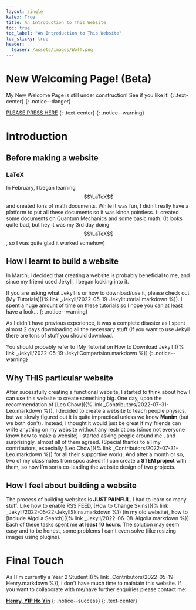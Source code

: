 ```yaml
---
layout: single
katex: True
title: An Introduction to This Website
toc: true
toc_label: "An Introduction to This Website"
toc_sticky: true
header:
  teaser: /assets/images/Wolf.png
---
```

# New Welcoming Page! (Beta)

My New Welcome Page is still under construction! See if you like it!
{: .text-center}
{: .notice--danger}

[PLEASE PRESS HERE](https://henry-yip.github.io/Splash/)
{: .text-center}
{: .notice--warning}
# Introduction 
## Before making a website
### LaTeX
In February, I began learning $$\LaTeX$$ and created tons of math documents. While it was fun, I didn't really have a platform to put all these documents so it was kinda pointless. 
(I created some documents on Quantum Mechanics and some basic math. (It looks quite bad, but hey it was my 3rd day doing $$\LaTeX$$, so I was quite glad it worked somehow)

## How I learnt to build a website
In March, I decided that creating a website is probably beneficial to me, and since my friend used Jekyll, I began looking into it. 

If you are asking what Jekyll is or how to download/use it, please check out [My Tutorials]({% link _Jekyll/2022-05-19-Jekylltutorial.markdown %}). I spent a huge amount of time on these tutorials so I hope you can at least have a look...
{: .notice--warning}

As I didn't have previous experience, it was a complete disaster as I spent almost 2 days downloading all the necessary stuff (If you want to use Jekyll there are tons of stuff you should download. 

You should probably refer to [My Tutorial on How to Download Jekyll]({% link _Jekyll/2022-05-19-JekyllComparision.markdown %})
{: .notice--warning}

## Why THIS particular website
After sucessfully creating a functional website, I started to think about how I can use this website to create something big. One day, upon the recommendation of [Leo Chow]({% link _Contributors/2022-07-31-Leo.markdown %}), I decided to create a website to teach people physics, but we slowly figured out it is quite impractical unless we know **Manim** (but we both don't). Instead, I thought it would just be great if my friends can write anything on my website without any restrictions (since not everyone know how to make a website) I started asking people around me , and surprisingly, almost all of them agreed. (Special thanks to all my contributors, especially [Leo Chow]({% link _Contributors/2022-07-31-Leo.markdown %}) for all their supportive work). And after a month or so, two of my classmates from spcc asked if I can create a **STEM project** with them, so now I'm sorta co-leading the website design of two projects.

## How I feel about building a website
The process of building websites is **JUST PAINFUL**. I had to learn so many stuff. Like how to enable RSS FEED, [How to Change Skins]({% link _Jekyll/2022-05-22-JekyllSkins.markdown %}) (in my old website), how to [Include Algolia Search]({% link _Jekyll/2022-06-08-Algolia.markdown %}). Each of these tasks spent me **at least 10 hours**. The solution may seem easy and to be honest, some problems I can't even solve (like resizing images using plugins). 

# Final Touch
As [I'm currently a Year 2 Student]({% link _Contributors/2022-05-19-Henry.markdown %}), I don't have much time to maintain this website. If you want to collaborate with me/have further enquiries please contact me:

**[Henry, YIP Ho Yin](mailto:s2231321@ed.ac.uk)**
{: .notice--success}
{: .text-center}

